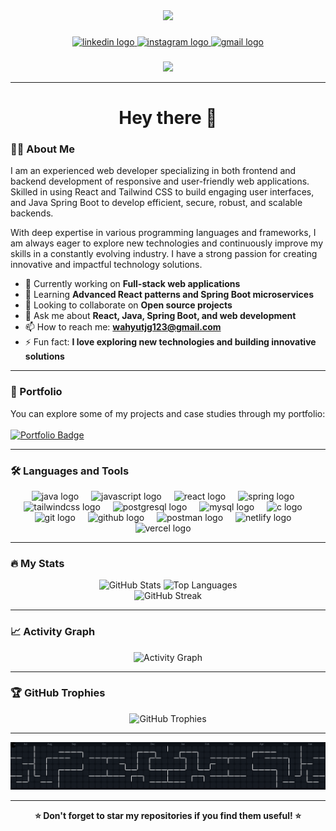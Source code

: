 <div align="center">
  <img height="150" src="https://media.giphy.com/media/M9gbBd9nbDrOTu1Mqx/giphy.gif" />
</div>

###

<div align="center">
  <a href="https://www.linkedin.com/in/ahmad-wahyudi-tanjung-b09377313/" target="_blank">
    <img src="https://img.shields.io/static/v1?message=LinkedIn&logo=linkedin&label=&color=0077B5&logoColor=white&labelColor=&style=for-the-badge" height="25" alt="linkedin logo" />
  </a>
  <a href="https://www.instagram.com/wahyudi.120505/" target="_blank">
    <img src="https://img.shields.io/static/v1?message=Instagram&logo=instagram&label=&color=E4405F&logoColor=white&labelColor=&style=for-the-badge" height="25" alt="instagram logo" />
  </a>
  <a href="mailto:wahyutjg123@gmail.com" target="_blank">
    <img src="https://img.shields.io/static/v1?message=Gmail&logo=gmail&label=&color=D14836&logoColor=white&labelColor=&style=for-the-badge" height="25" alt="gmail logo"  />
  </a>
</div>

###

<div align="center">
  <img src="https://visitor-badge.laobi.icu/badge?page_id=Wahyudi120505.Wahyudi120505" />
</div>

---

<h1 align="center">Hey there 👋</h1>

###

<h3 align="left">👨‍💻 About Me</h3>

<p align="left">
  I am an experienced web developer specializing in both frontend and backend development of responsive and user-friendly web applications. Skilled in using React and Tailwind CSS to build engaging user interfaces, and Java Spring Boot to develop efficient, secure, robust, and scalable backends.

With deep expertise in various programming languages and frameworks, I am always eager to explore new technologies and continuously improve my skills in a constantly evolving industry. I have a strong passion for creating innovative and impactful technology solutions.
</p>

- 🔭 Currently working on **Full-stack web applications**
- 🌱 Learning **Advanced React patterns and Spring Boot microservices**
- 👯 Looking to collaborate on **Open source projects**
- 💬 Ask me about **React, Java, Spring Boot, and web development**
- 📫 How to reach me: **wahyutjg123@gmail.com**
- ⚡ Fun fact: **I love exploring new technologies and building innovative solutions**

---

<h3 align="left">📂 Portfolio</h3>

<p align="left">
  You can explore some of my projects and case studies through my portfolio:<br><br>
  <a href="https://portofolio-wahyudi.netlify.app/">
  <img src="https://img.shields.io/badge/Visit Portfolio-444444?style=for-the-badge&logo=linktree&logoColor=white" alt="Portfolio Badge"/>
</a>

</p>


---

<h3 align="left">🛠 Languages and Tools</h3>

<div align="center">
  <img src="https://skillicons.dev/icons?i=java" height="40" alt="java logo"  />
  <img width="12" />
  <img src="https://skillicons.dev/icons?i=js" height="40" alt="javascript logo"  />
  <img width="12" />
  <img src="https://skillicons.dev/icons?i=react" height="40" alt="react logo"  />
  <img width="12" />
  <img src="https://skillicons.dev/icons?i=spring" height="40" alt="spring logo"  />
  <img width="12" />
  <img src="https://skillicons.dev/icons?i=tailwind" height="40" alt="tailwindcss logo"  />
  <img width="12" />
  <img src="https://skillicons.dev/icons?i=postgres" height="40" alt="postgresql logo"  />
  <img width="12" />
  <img src="https://skillicons.dev/icons?i=mysql" height="40" alt="mysql logo"  />
  <img width="12" />
  <img src="https://skillicons.dev/icons?i=c" height="40" alt="c logo"  />
  <img width="12" />
  <img src="https://skillicons.dev/icons?i=git" height="40" alt="git logo"  />
  <img width="12" />
  <img src="https://skillicons.dev/icons?i=github" height="40" alt="github logo"  />
  <img width="12" />
  <img src="https://skillicons.dev/icons?i=postman" height="40" alt="postman logo"  />
  <img width="12" />
  <img src="https://skillicons.dev/icons?i=netlify" height="40" alt="netlify logo"  />
  <img width="12" />
  <img src="https://skillicons.dev/icons?i=vercel" height="40" alt="vercel logo"  />
  <img width="12" />
</div>

---

<h3 align="left">🔥 My Stats</h3>

<div align="center">
  <img src="https://github-readme-stats.vercel.app/api?username=Wahyudi120505&show_icons=true&theme=tokyonight&hide_border=false&count_private=true" height="165" alt="GitHub Stats" />
  <img src="https://github-readme-stats.vercel.app/api/top-langs/?username=Wahyudi120505&layout=compact&theme=tokyonight&hide_border=false&langs_count=8" height="165" alt="Top Languages" />
</div>

<div align="center">
  <img src="https://streak-stats.demolab.com?user=Wahyudi120505&locale=en&mode=daily&theme=tokyonight&hide_border=false&border_radius=5" height="180" alt="GitHub Streak" />
</div>

---

<h3 align="left">📈 Activity Graph</h3>

<div align="center">
  <img src="https://github-readme-activity-graph.vercel.app/graph?username=Wahyudi120505&theme=tokyo-night&hide_border=true" alt="Activity Graph" />
</div>

---

<h3 align="left">🏆 GitHub Trophies</h3>

<div align="center">
  <img src="https://github-profile-trophy.vercel.app/?username=Wahyudi120505&theme=tokyonight&no-frame=false&no-bg=false&margin-w=4" alt="GitHub Trophies" />
</div>

---

<div align="center">
  <picture>
  <source media="(prefers-color-scheme: dark)" srcset="https://raw.githubusercontent.com/Wahyudi120505/Wahyudi120505/output/pacman-contribution-graph-dark.svg">
  <img alt="Pacman contribution graph" src="https://raw.githubusercontent.com/Wahyudi120505/Wahyudi120505/output/pacman-contribution-graph-dark.svg">
</picture>
</div>

---

<div align="center">
  <b>⭐ Don't forget to star my repositories if you find them useful! ⭐</b>
</div>
